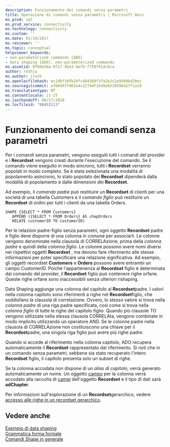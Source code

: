 ```yaml
---
description: Funzionamento dei comandi senza parametri
title: Operazione di comandi senza parametri | Microsoft Docs
ms.prod: sql
ms.prod_service: connectivity
ms.technology: connectivity
ms.custom: ''
ms.date: 01/19/2017
ms.reviewer: ''
ms.topic: conceptual
helpviewer_keywords:
- non-parameterized commands [ADO]
- data shaping [ADO], non-parameterized commands
ms.assetid: 9700e50a-9f17-4ba3-8afb-f750741dc6ca
author: rothja
ms.author: jroth
ms.openlocfilehash: ec2dbf3dfb24fc484368f3fa2e2c2e950dbd20ec
ms.sourcegitcommit: e700497f962e4c2274df16d9e651059b42ff1a10
ms.translationtype: MT
ms.contentlocale: it-IT
ms.lasthandoff: 08/17/2020
ms.locfileid: "88453113"
---
```

# <a name="operation-of-non-parameterized-commands"></a>Funzionamento dei comandi senza parametri
Per i comandi senza parametri, vengono eseguiti tutti i comandi del provider e i **Recordset** vengono creati durante l'esecuzione del comando. Se il comando viene eseguito in modo sincrono, tutti i **Recordset** verranno popolati in modo completo. Se è stata selezionata una modalità di popolamento asincrono, lo stato popolato dei **Recordset** dipenderà dalla modalità di popolamento e dalle dimensioni dei **Recordset**.  
  
 Ad esempio, il *comando padre* può restituire un **Recordset** di clienti per una società di una tabella Customers e il *comando figlio* può restituire un **Recordset** di ordini per tutti i clienti da una tabella Orders.  
  
```  
SHAPE {SELECT * FROM Customers}   
   APPEND ({SELECT * FROM Orders} AS chapOrders   
   RELATE customerID TO customerID)  
```  
  
 Per le relazioni padre-figlio senza parametri, ogni oggetto **Recordset** padre e figlio deve disporre di una colonna in comune per associarli. Le colonne vengono denominate nella clausola di CORRELAzione, prima della *colonna padre* e quindi della *colonna figlio*. Le colonne possono avere nomi diversi nei rispettivi oggetti **Recordset** , ma devono fare riferimento alle stesse informazioni per poter specificare una relazione significativa. Ad esempio, gli oggetti recordset **Customers** e **Orders** possono avere entrambi un campo CustomerID. Poiché l'appartenenza al **Recordset** figlio è determinata dal comando del provider, il **Recordset** figlio può contenere righe orfane. Queste righe orfane sono inaccessibili senza ulteriori rishaping.  
  
 Data Shaping aggiunge una colonna del capitolo al **Recordset**padre. I valori nella colonna capitolo sono riferimenti a righe nel **Recordset**figlio, che soddisfano la clausola di correlazione. Ovvero, lo stesso valore si trova nella *colonna padre* di una riga padre specificata, così come si trova nella *colonna figlio* di tutte le righe del capitolo figlio. Quando più clausole TO vengono utilizzate nella stessa clausola CORRELAta, vengono combinate in modo implicito utilizzando un operatore AND. Se le colonne padre nella clausola di CORRELAzione non costituiscono una chiave per il **Recordset**padre, una singola riga figlio può avere più righe padre.  
  
 Quando si accede al riferimento nella colonna capitolo, ADO recupera automaticamente il **Recordset** rappresentato dal riferimento. Si noti che in un comando senza parametri, sebbene sia stato recuperato l'intero **Recordset** figlio, il capitolo presenta solo un subset di righe.  
  
 Se la colonna accodata non dispone di un *alias di capitolo*, verrà generato automaticamente un nome. Un oggetto [campo](../../../ado/reference/ado-api/field-object.md) per la colonna verrà accodato alla raccolta di [campi](../../../ado/reference/ado-api/fields-collection-ado.md) dell'oggetto **Recordset** e il tipo di dati sarà **adChapter**.  
  
 Per informazioni sull'esplorazione di un **Recordset**gerarchico, vedere [accesso alle righe in un recordset gerarchico](../../../ado/guide/data/accessing-rows-in-a-hierarchical-recordset.md).  
  
## <a name="see-also"></a>Vedere anche  
 [Esempio di data shaping](../../../ado/guide/data/data-shaping-example.md)   
 [Grammatica forma formale](../../../ado/guide/data/formal-shape-grammar.md)   
 [Comandi Shape in generale](../../../ado/guide/data/shape-commands-in-general.md)

